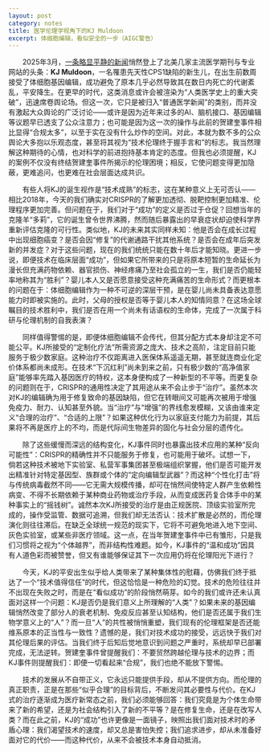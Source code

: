 ```yaml
---
layout: post
category: notes
title: 医学伦理学视角下的KJ Muldoon
excerpt: 体细胞编辑，看似安全的一步（AIGC警告）
---
```


&emsp;&emsp;2025年3月，[一条略显平静的新闻](https://www.nejm.org/doi/10.1056/NEJMoa2504747)悄然登上了北美几家主流医学期刊与专业网站的头条：**KJ Muldoon**，一名罹患先天性CPS1缺陷的新生儿，在出生前数周接受了体细胞基因编辑，成功避免了原本几乎必然导致其在数日内死亡的代谢紊乱，平安降生。在更早的时代，这类消息或许会被渲染为“人类医学史上的重大突破”，迅速席卷舆论场。但这一次，它只是被归入“普通医学新闻”的类别，而并没有激起大众舆论的广泛讨论——或许是因为近年来过多的AI、脑机接口、基因编辑等议题早已透支了公众注意力；也可能是因为这一次的操作与此前的贺建奎事件相比显得“合规太多”，以至于实在没有什么炒作的空间。对此，本就为数不多的公众舆论大多抱以乐观态度，甚至将其视为“技术伦理终于握手言和”的标志。我当然理解这种期待的心情，也对科学的前进抱持基本肯定的态度。但我也必须提醒，KJ的案例不仅没有终结贺建奎事件所揭示的伦理困境；相反，它使问题变得更加隐蔽，更难追问，也更难在社会层面达成共识。

&emsp;&emsp;有些人将KJ的诞生视作是“技术成熟”的标志，这在某种意义上无可否认——相比2018年，今天的我们确实对CRISPR的了解更加透彻、脱靶控制更加精准、伦理程序更加完善。但问题在于，我们对于“成功”的定义是否过于仓促？回想当年的克隆羊“多莉”，它的诞生曾令世界沸腾，然而随后暴露出的早衰症状却迫使科学界重新评估克隆的可行性。类似地，KJ的未来其实同样未知：他是否会在成长过程中出现细胞癌变？是否会因“修复”的代谢通路干扰其他系统？是否会在成年后突发新的并发症？对于这些问题，现在的我们统统只能在数十年后才能知晓。更进一步说，即便技术在临床层面“成功”，但如果它所带来的只是将原本短暂的生命延长为漫长但充满药物依赖、器官损伤、神经疼痛乃至社会孤立的一生，我们是否仍能轻率地称其为“胜利”？婴儿本人又是否愿意接受这种充满痛苦的生命形式？而更根本的问题在于：体细胞编辑作为一种不可逆的深层干预，是在婴儿尚未具备表达意愿能力时即被实施的。此时，父母的授权是否等于婴儿本人的知情同意？在这场全球瞩目的技术胜利中，我们是否在用一个尚未有话语权的生命体，完成了一次属于科研与伦理机制的自我表演？

&emsp;&emsp;同样值得警惕的是，即便体细胞编辑不会传代，但其分配方式本身却注定不可能公平。KJ所接受的“定制化疗法”所需资源之庞大、技术之高阶，注定目前只能服务于极少数家庭。这种治疗不仅距离进入医保体系遥遥无期，甚至就连商业化定价体系都尚未成形。在技术“下沉红利”尚未到来之前，只有极少数的“高净值家庭”能够率先踏入基因医疗的特权，这本身便构成了一种新型的不平等。而更复杂的问题则在于，CRISPR的通用性决定了其用途从来不会止步于“治疗”。虽然本次对KJ的编辑确为用于修复致命的基因缺陷，但它在转眼间又可能再次被用于增强免疫力、耐力、认知甚至外貌。当“治疗”与“增强”的界线愈发模糊，又该由谁来定义“合理的治疗”、“合适的上限”？如果这种优化行为以家庭支付能力为前提，其后果将不再是医疗上的不均，而是代际间生物差异的固化与社会分层的遗传化。

&emsp;&emsp;除了这些缓慢而深远的结构变化，KJ事件同时也暴露出技术应用的某种“反向可能性”：CRISPR的精确性并不只能服务于修复，也可能用于破坏。试想一下，倘若这种技术被地下实验室、私营军事集团甚至极端组织掌握，他们是否可能开发出精准针对特定基因型、族群或个体的“定向编辑型武器”？而这种“个性化打击”将与传统病毒截然不同——它无需大规模传播，却可在悄然间使特定人群产生依赖性病变、不得不长期依赖于某种商业药物或治疗手段，从而变成医药复合体手中的某种事实上的“摇钱树”。诚然本次KJ所接受的治疗是由正规医院、顶级实验室所完成的，操作受监管、数据可追溯，但我们却无法否认：技术扩散是必然的，而伦理演化则往往滞后。在缺乏全球统一规范的现实下，它将不可避免地进入地下空间、灰色实验室，或某些非医疗领域。这一点，在当年贺建奎事件中已有雏形，只是我们习惯将之视为“个体越界”，而非结构性难题。如今，KJ事件的“温和成功”因具有人道色彩而被赞誉，但又有谁能够保证其下一次应用仍将在伦理阳光下进行？

&emsp;&emsp;今天，KJ的平安出生似乎给人类带来了某种集体性的慰藉，仿佛我们终于抵达了一个“技术值得信任”的时代，但这恰恰是一种危险的幻觉。技术的危险往往并不出现在失败之时，而是在“看似成功”的阶段悄然萌芽。如今的我们或许还未认真面对这样一个问题：KJ是否仍是我们意义上所理解的“人类”？如果未来的基因编辑悄然改变了部分人的衰老机制、免疫反应甚至认知结构，他们是否还属于我们生物学意义上的“人”？而一旦“人”的共性被悄悄重塑，我们现有的伦理框架是否还能维系原本的正当性与一致性？遗憾的是，我们对技术成功的接受，远远快于我们对其伦理后果的评估。当我们终于后知后觉地意识到问题之严重时，系统却早已部署完成，无法逆转。贺建奎事件曾提醒我们：不要贸然跨越伦理与技术的边界；而KJ事件则提醒我们：即便一切看起来“合规”，我们也绝不能放下警惕。

&emsp;&emsp;技术的发展从不自带正义，它永远只能提供手段，却从不提供方向。而伦理的真正职责，正是在那些“似乎合理”的目标背后，不断发问其必要性与代价。在KJ式的治疗逐渐成为医疗新常态之前，我们必须能够回答：我们究竟是为个体生命带来了新的希望，还是为社会结构引入了新的不平等？是在修复生命，还是在改写人类？而在此之前，KJ的“成功”也许更像是一面镜子，映照出我们面对技术时的矛盾心理：我们渴望技术的速度，却又总是害怕失控；我们追求进步，却从未准备好面对它的代价——而这种代价，从来不会被技术本身自动抵消。


